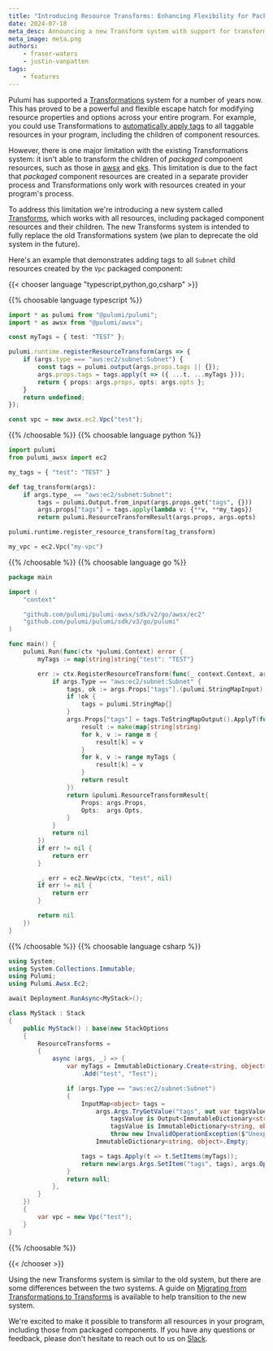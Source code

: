 ```yaml
---
title: "Introducing Resource Transforms: Enhancing Flexibility for Packaged Component Resources"
date: 2024-07-18
meta_desc: Announcing a new Transform system with support for transforming child resources of packaged components.
meta_image: meta.png
authors:
    - fraser-waters
    - justin-vanpatten
tags:
    - features
---
```


Pulumi has supported a [Transformations](/docs/concepts/options/transformations) system for a number of years now. This has proved to be a powerful and flexible escape hatch for modifying resource properties and options across your entire program. For example, you could use Transformations to [automatically apply tags](/blog/automatically-enforcing-aws-resource-tagging-policies/#automatically-applying-tags) to all taggable resources in your program, including the children of component resources.

However, there is one major limitation with the existing Transformations system: it isn't able to transform the children of _packaged_ component resources, such as those in [awsx](/registry/packages/awsx) and [eks](/registry/packages/eks). This limitation is due to the fact that _packaged_ component resources are created in a separate provider process and Transformations only work with resources created in your program's process.

To address this limitation we're introducing a new system called [Transforms](/docs/concepts/options/transforms), which works with all resources, including packaged component resources and their children. The new Transforms system is intended to fully replace the old Transformations system (we plan to deprecate the old system in the future).

<!--more-->

Here's an example that demonstrates adding tags to all `Subnet` child resources created by the `Vpc` packaged component:

{{< chooser language "typescript,python,go,csharp" >}}

{{% choosable language typescript %}}

```typescript
import * as pulumi from "@pulumi/pulumi";
import * as awsx from "@pulumi/awsx";

const myTags = { test: "TEST" };

pulumi.runtime.registerResourceTransform(args => {
    if (args.type === "aws:ec2/subnet:Subnet") {
        const tags = pulumi.output(args.props.tags || {});
        args.props.tags = tags.apply(t => ({ ...t, ...myTags }));
        return { props: args.props, opts: args.opts };
    }
    return undefined;
});

const vpc = new awsx.ec2.Vpc("test");
```

{{% /choosable %}}
{{% choosable language python %}}

```python
import pulumi
from pulumi_awsx import ec2

my_tags = { "test": "TEST" }

def tag_transform(args):
    if args.type_ == "aws:ec2/subnet:Subnet":
        tags = pulumi.Output.from_input(args.props.get("tags", {}))
        args.props["tags"] = tags.apply(lambda v: {**v, **my_tags})
        return pulumi.ResourceTransformResult(args.props, args.opts)

pulumi.runtime.register_resource_transform(tag_transform)

my_vpc = ec2.Vpc("my-vpc")
```

{{% /choosable %}}
{{% choosable language go %}}

```go
package main

import (
    "context"

    "github.com/pulumi/pulumi-awsx/sdk/v2/go/awsx/ec2"
    "github.com/pulumi/pulumi/sdk/v3/go/pulumi"
)

func main() {
    pulumi.Run(func(ctx *pulumi.Context) error {
        myTags := map[string]string{"test": "TEST"}

        err := ctx.RegisterResourceTransform(func(_ context.Context, args *pulumi.ResourceTransformArgs) *pulumi.ResourceTransformResult {
            if args.Type == "aws:ec2/subnet:Subnet" {
                tags, ok := args.Props["tags"].(pulumi.StringMapInput)
                if !ok {
                    tags = pulumi.StringMap{}
                }
                args.Props["tags"] = tags.ToStringMapOutput().ApplyT(func(m map[string]string) map[string]string {
                    result := make(map[string]string)
                    for k, v := range m {
                        result[k] = v
                    }
                    for k, v := range myTags {
                        result[k] = v
                    }
                    return result
                })
                return &pulumi.ResourceTransformResult{
                    Props: args.Props,
                    Opts:  args.Opts,
                }
            }
            return nil
        })
        if err != nil {
            return err
        }

        _, err = ec2.NewVpc(ctx, "test", nil)
        if err != nil {
            return err
        }

        return nil
    })
}
```

{{% /choosable %}}
{{% choosable language csharp %}}

```csharp
using System;
using System.Collections.Immutable;
using Pulumi;
using Pulumi.Awsx.Ec2;

await Deployment.RunAsync<MyStack>();

class MyStack : Stack
{
    public MyStack() : base(new StackOptions
    {
        ResourceTransforms =
        {
            async (args, _) => {
                var myTags = ImmutableDictionary.Create<string, object>()
                    .Add("test", "Test");

                if (args.Type == "aws:ec2/subnet:Subnet")
                {
                    InputMap<object> tags =
                        args.Args.TryGetValue("tags", out var tagsValue) && tagsValue is not null ?
                            tagsValue is Output<ImmutableDictionary<string, object>> tagsOutput ? tagsOutput :
                            tagsValue is ImmutableDictionary<string, object> tagsDictionary ? tagsDictionary :
                            throw new InvalidOperationException($"Unexpected tags type: {tagsValue.GetType()}") :
                        ImmutableDictionary<string, object>.Empty;

                    tags = tags.Apply(t => t.SetItems(myTags));
                    return new(args.Args.SetItem("tags", tags), args.Options);
                }
                return null;
            },
        }
    })
    {
        var vpc = new Vpc("test");
    }
}
```

{{% /choosable %}}

{{< /chooser >}}

Using the new Transforms system is similar to the old system, but there are some differences between the two systems. A guide on [Migrating from Transformations to Transforms](/docs/concepts/options/transformations/#migrating-from-transformations-to-transforms) is available to help transition to the new system.

We're excited to make it possible to transform all resources in your program, including those from packaged components. If you have any questions or feedback, please don't hesitate to reach out to us on [Slack](https://slack.pulumi.com/).
